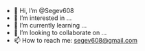 - 👋 Hi, I’m @Segev608
- 👀 I’m interested in ...
- 🌱 I’m currently learning ...
- 💞️ I’m looking to collaborate on ...
- 📫 How to reach me: segev608@gmail.com

<!---
Segev608/Segev608 is a ✨ special ✨ repository because its `README.md` (this file) appears on your GitHub profile.
You can click the Preview link to take a look at your changes.
--->
